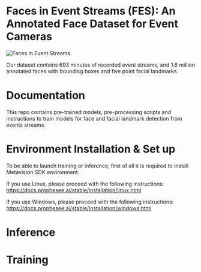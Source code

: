 # Faces in Event Streams (FES): An Annotated Face Dataset for Event Cameras

![Faces in Event Streams](https://user-images.githubusercontent.com/5821328/212868401-00f986d8-6bcf-44be-9d76-5bac4b6f21d7.png)



Our dataset contains 693 minutes of recorded event streams, and 1.6 million annotated faces with bounding boxes and five point facial landmarks.




# Documentation

This repo contains pre-trained models, pre-processing scripts and instructions to train models for face and facial landmark detection from events streams. 

# Environment Installation & Set up
To be able to launch training or inference, first of all it is required to install Metavision SDK environment.

If you use Linux, please proceed with the following instructions:
https://docs.prophesee.ai/stable/installation/linux.html

If you use Windows, please proceed with the following instructions:
https://docs.prophesee.ai/stable/installation/windows.html

# Inference

# Training
